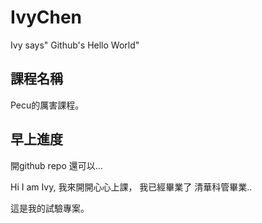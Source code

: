 # IvyChen
Ivy says" Github's Hello World"

## 課程名稱
Pecu的厲害課程。

## 早上進度
開github repo 還可以...

Hi I am Ivy, 我來開開心心上課， 我已經畢業了 清華科管畢業..      


這是我的試驗專案。
